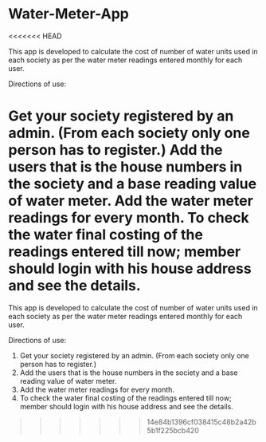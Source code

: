 # Water-Meter-App
<<<<<<< HEAD

This app is developed to calculate the cost of number of water units used in each society as per the water meter readings entered monthly for each user.

Directions of use:

Get your society registered by an admin. (From each society only one person has to register.)
Add the users that is the house numbers in the society and a base reading value of water meter.
Add the water meter readings for every month.
To check the water final costing of the readings entered till now; member should login with his house address and see the details.
=======
This app is developed to calculate the cost of number of water units used in each society as per the water meter readings entered monthly for each user.

Directions of use:
1. Get your society registered by an admin. (From each society only one person has to register.)
2. Add the users that is the house numbers in the society and a base reading value of water meter.
3. Add the water meter readings for every month.
4. To check the water final costing of the readings entered till now; member should login with his house address and see the details.
>>>>>>> 14e84b1396cf038415c48b2a42b5b1f225bcb420
